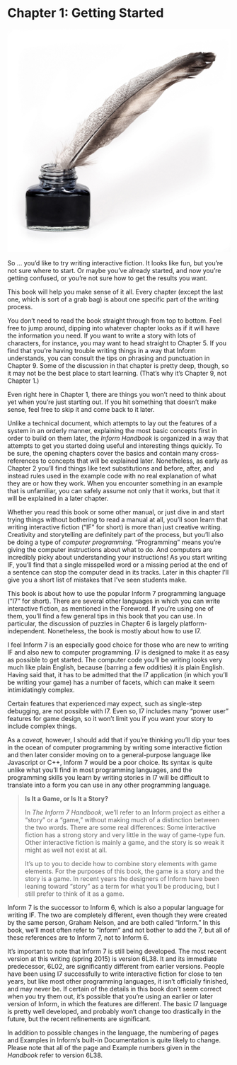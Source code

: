 # Chapter 1: Getting Started

![](../assets/graphics19.jpg)

So … you’d like to try writing interactive fiction. It looks like fun, but you’re not sure where to start. Or maybe you’ve already started, and now you’re getting confused, or you’re not sure how to get the results you want.

This book will help you make sense of it all. Every chapter (except the last one, which is sort of a grab bag) is about one specific part of the writing process.

You don’t need to read the book straight through from top to bottom. Feel free to jump around, dipping into whatever chapter looks as if it will have the information you need. If you want to write a story with lots of characters, for instance, you may want to head straight to Chapter 5\. If you find that you’re having trouble writing things in a way that Inform understands, you can consult the tips on phrasing and punctuation in Chapter 9\. Some of the discussion in that chapter is pretty deep, though, so it may not be the best place to start learning. (That’s why it’s Chapter 9, not Chapter 1.)

Even right here in Chapter 1, there are things you won’t need to think about yet when you’re just starting out. If you hit something that doesn’t make sense, feel free to skip it and come back to it later.

Unlike a technical document, which attempts to lay out the features of a system in an orderly manner, explaining the most basic concepts first in order to build on them later, the _Inform Handbook_ is organized in a way that attempts to get you started doing useful and interesting things quickly. To be sure, the opening chapters cover the basics and contain many cross-references to concepts that will be explained later. Nonetheless, as early as Chapter 2 you’ll find things like text substitutions and before, after, and instead rules used in the example code with no real explanation of what they are or how they work. When you encounter something in an example that is unfamiliar, you can safely assume not only that it works, but that it will be explained in a later chapter.

Whether you read this book or some other manual, or just dive in and start trying things without bothering to read a manual at all, you’ll soon learn that writing interactive fiction (“IF” for short) is more than just creative writing. Creativity and storytelling are definitely part of the process, but you’ll also be doing a type of _computer programming_. “Programming” means you’re giving the computer instructions about what to do. And computers are incredibly picky about understanding your instructions! As you start writing IF, you’ll find that a single misspelled word or a missing period at the end of a sentence can stop the computer dead in its tracks. Later in this chapter I’ll give you a short list of mistakes that I’ve seen students make.

This book is about how to use the popular Inform 7 programming language (“I7” for short). There are several other languages in which you can write interactive fiction, as mentioned in the Foreword. If you’re using one of them, you’ll find a few general tips in this book that you can use. In particular, the discussion of puzzles in Chapter 6 is largely platform-independent. Nonetheless, the book is mostly about how to use I7.

I feel Inform 7 is an especially good choice for those who are new to writing IF and also new to computer programming. I7 is designed to make it as easy as possible to get started. The computer code you’ll be writing looks very much like plain English, because (barring a few oddities) it _is_ plain English. Having said that, it has to be admitted that the I7 application (in which you’ll be writing your game) has a number of facets, which can make it seem intimidatingly complex.

Certain features that experienced may expect, such as single-step debugging, are not possible with I7\. Even so, I7 includes many “power user” features for game design, so it won’t limit you if you want your story to include complex things.

As a _caveat,_ however, I should add that if you’re thinking you’ll dip your toes in the ocean of computer programming by writing some interactive fiction and then later consider moving on to a general-purpose language like Javascript or C++, Inform 7 would be a poor choice. Its syntax is quite unlike what you’ll find in most programming languages, and the programming skills you learn by writing stories in I7 will be difficult to translate into a form you can use in any other programming language.


> **Is It a Game, or Is It a Story?**
>
>In _The Inform 7 Handbook_, we’ll refer to an Inform project as either a “story” or a “game,” without making much of a distinction between the two words. There are some real differences: Some interactive fiction has a strong story and very little in the way of game-type fun. Other interactive fiction is mainly a game, and the story is so weak it might as well not exist at all.
>
>It’s up to you to decide how to combine story elements with game elements. For the purposes of this book, the game is a story and the story is a game. In recent years the designers of Inform have been leaning toward “story” as a term for what you’ll be producing, but I still prefer to think of it as a game.
>
Inform 7 is the successor to Inform 6, which is also a popular language for writing IF. The two are completely different, even though they were created by the same person, Graham Nelson, and are both called “Inform.” In this book, we’ll most often refer to “Inform” and not bother to add the 7, but all of these references are to Inform 7, not to Inform 6.

It’s important to note that Inform 7 is still being developed. The most recent version at this writing (spring 2015) is version 6L38\. It and its immediate predecessor, 6L02, are significantly different from earlier versions. People have been using I7 successfully to write interactive fiction for close to ten years, but like most other programming languages, it isn’t officially finished, and may never be. If certain of the details in this book don’t seem correct when you try them out, it’s possible that you’re using an earlier or later version of Inform, in which the features are different. The basic I7 language is pretty well developed, and probably won’t change too drastically in the future, but the recent refinements are significant.

In addition to possible changes in the language, the numbering of pages and Examples in Inform’s built-in Documentation is quite likely to change. Please note that all of the page and Example numbers given in the _Handbook_ refer to version 6L38.
